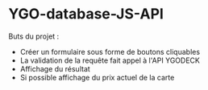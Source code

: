 # YGO-database-JS-API

Buts du projet :
- Créer un formulaire sous forme de boutons cliquables 
- La validation de la requête fait appel à l'API YGODECK 
- Affichage du résultat 
- Si possible affichage du prix actuel de la carte 
